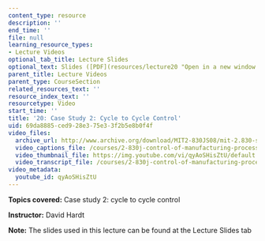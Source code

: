 ```yaml
---
content_type: resource
description: ''
end_time: ''
file: null
learning_resource_types:
- Lecture Videos
optional_tab_title: Lecture Slides
optional_text: Slides ([PDF](resources/lecture20 "Open in a new window."))
parent_title: Lecture Videos
parent_type: CourseSection
related_resources_text: ''
resource_index_text: ''
resourcetype: Video
start_time: ''
title: '20: Case Study 2: Cycle to Cycle Control'
uid: 69da8885-ced9-28e3-75e3-3f2b5e8b0f4f
video_files:
  archive_url: http://www.archive.org/download/MIT2-830JS08/mit-2.830-s08-lec20_300k.mp4
  video_captions_file: /courses/2-830j-control-of-manufacturing-processes-sma-6303-spring-2008/9a4a02126d7c58938133dcfdefee96cb_qyAoSHisZtU.vtt
  video_thumbnail_file: https://img.youtube.com/vi/qyAoSHisZtU/default.jpg
  video_transcript_file: /courses/2-830j-control-of-manufacturing-processes-sma-6303-spring-2008/929ed6091bf0e50076df1eaa2902cbfa_qyAoSHisZtU.pdf
video_metadata:
  youtube_id: qyAoSHisZtU
---
```


**Topics covered:** Case study 2: cycle to cycle control

**Instructor:** David Hardt

**Note:** The slides used in this lecture can be found at the Lecture Slides tab